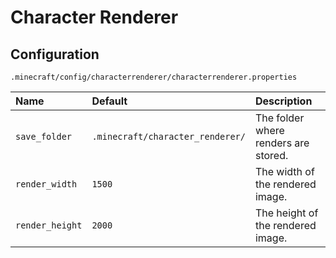 # Character Renderer

## Configuration

`.minecraft/config/characterrenderer/characterrenderer.properties`

| Name            | Default                          | Description                          |
|:----------------|:---------------------------------|:-------------------------------------|
| `save_folder`   | `.minecraft/character_renderer/` | The folder where renders are stored. |
| `render_width`  | `1500`                           | The width of the rendered image.     |
| `render_height` | `2000`                           | The height of the rendered image.    |